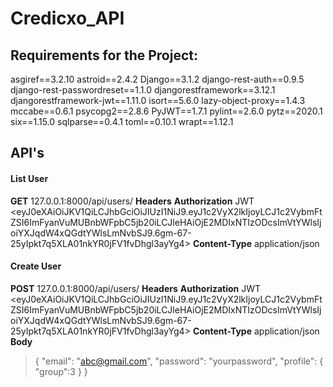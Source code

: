 # Credicxo_API
## Requirements for the Project:

asgiref==3.2.10
astroid==2.4.2
Django==3.1.2
django-rest-auth==0.9.5
django-rest-passwordreset==1.1.0
djangorestframework==3.12.1
djangorestframework-jwt==1.11.0
isort==5.6.0
lazy-object-proxy==1.4.3
mccabe==0.6.1
psycopg2==2.8.6
PyJWT==1.7.1
pylint==2.6.0
pytz==2020.1
six==1.15.0
sqlparse==0.4.1
toml==0.10.1
wrapt==1.12.1

## API's
#### List User

**GET** 127.0.0.1:8000/api/users/
**Headers**
**Authorization**
JWT <eyJ0eXAiOiJKV1QiLCJhbGciOiJIUzI1NiJ9.eyJ1c2VyX2lkIjoyLCJ1c2VybmFtZSI6ImFyanVuMUBnbWFpbC5jb20iLCJleHAiOjE2MDIxNTIzODcsImVtYWlsIjoiYXJqdW4xQGdtYWlsLmNvbSJ9.6gm-67-25yIpkt7q5XLA01nkYR0jFV1fvDhgl3ayYg4>
**Content-Type**
application/json

#### Create User
**POST** 127.0.0.1:8000/api/users/
**Headers**
**Authorization**
JWT <eyJ0eXAiOiJKV1QiLCJhbGciOiJIUzI1NiJ9.eyJ1c2VyX2lkIjoyLCJ1c2VybmFtZSI6ImFyanVuMUBnbWFpbC5jb20iLCJleHAiOjE2MDIxNTIzODcsImVtYWlsIjoiYXJqdW4xQGdtYWlsLmNvbSJ9.6gm-67-25yIpkt7q5XLA01nkYR0jFV1fvDhgl3ayYg4>
**Content-Type**
application/json
**Body**
>{
>   "email": "abc@gmail.com",
>    "password": "yourpassword",
>    "profile": {
>       "group":3
>    }
>}







